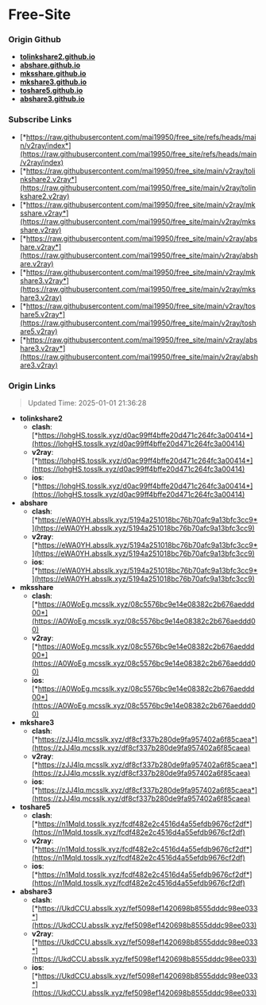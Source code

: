 # Free-Site

### Origin Github

- [**tolinkshare2.github.io**](https://github.com/tolinkshare2/tolinkshare2.github.io)
- [**abshare.github.io**](https://github.com/abshare/abshare.github.io)
- [**mksshare.github.io**](https://github.com/mksshare/mksshare.github.io)
- [**mkshare3.github.io**](https://github.com/mkshare3/mkshare3.github.io)
- [**toshare5.github.io**](https://github.com/toshare5/toshare5.github.io)
- [**abshare3.github.io**](https://github.com/abshare3/abshare3.github.io)

### Subscribe Links

- [*https://raw.githubusercontent.com/mai19950/free_site/refs/heads/main/v2ray/index*](https://raw.githubusercontent.com/mai19950/free_site/refs/heads/main/v2ray/index)
- [*https://raw.githubusercontent.com/mai19950/free_site/main/v2ray/tolinkshare2.v2ray*](https://raw.githubusercontent.com/mai19950/free_site/main/v2ray/tolinkshare2.v2ray)
- [*https://raw.githubusercontent.com/mai19950/free_site/main/v2ray/mksshare.v2ray*](https://raw.githubusercontent.com/mai19950/free_site/main/v2ray/mksshare.v2ray)
- [*https://raw.githubusercontent.com/mai19950/free_site/main/v2ray/abshare.v2ray*](https://raw.githubusercontent.com/mai19950/free_site/main/v2ray/abshare.v2ray)
- [*https://raw.githubusercontent.com/mai19950/free_site/main/v2ray/mkshare3.v2ray*](https://raw.githubusercontent.com/mai19950/free_site/main/v2ray/mkshare3.v2ray)
- [*https://raw.githubusercontent.com/mai19950/free_site/main/v2ray/toshare5.v2ray*](https://raw.githubusercontent.com/mai19950/free_site/main/v2ray/toshare5.v2ray)
- [*https://raw.githubusercontent.com/mai19950/free_site/main/v2ray/abshare3.v2ray*](https://raw.githubusercontent.com/mai19950/free_site/main/v2ray/abshare3.v2ray)

### Origin Links

> Updated Time: 2025-01-01 21:36:28

- **tolinkshare2**
  - **clash**: [*https://lohgHS.tosslk.xyz/d0ac99ff4bffe20d471c264fc3a00414*](https://lohgHS.tosslk.xyz/d0ac99ff4bffe20d471c264fc3a00414)
  - **v2ray**: [*https://lohgHS.tosslk.xyz/d0ac99ff4bffe20d471c264fc3a00414*](https://lohgHS.tosslk.xyz/d0ac99ff4bffe20d471c264fc3a00414)
  - **ios**: [*https://lohgHS.tosslk.xyz/d0ac99ff4bffe20d471c264fc3a00414*](https://lohgHS.tosslk.xyz/d0ac99ff4bffe20d471c264fc3a00414)
- **abshare**
  - **clash**: [*https://eWA0YH.absslk.xyz/5194a251018bc76b70afc9a13bfc3cc9*](https://eWA0YH.absslk.xyz/5194a251018bc76b70afc9a13bfc3cc9)
  - **v2ray**: [*https://eWA0YH.absslk.xyz/5194a251018bc76b70afc9a13bfc3cc9*](https://eWA0YH.absslk.xyz/5194a251018bc76b70afc9a13bfc3cc9)
  - **ios**: [*https://eWA0YH.absslk.xyz/5194a251018bc76b70afc9a13bfc3cc9*](https://eWA0YH.absslk.xyz/5194a251018bc76b70afc9a13bfc3cc9)
- **mksshare**
  - **clash**: [*https://A0WoEg.mcsslk.xyz/08c5576bc9e14e08382c2b676aeddd00*](https://A0WoEg.mcsslk.xyz/08c5576bc9e14e08382c2b676aeddd00)
  - **v2ray**: [*https://A0WoEg.mcsslk.xyz/08c5576bc9e14e08382c2b676aeddd00*](https://A0WoEg.mcsslk.xyz/08c5576bc9e14e08382c2b676aeddd00)
  - **ios**: [*https://A0WoEg.mcsslk.xyz/08c5576bc9e14e08382c2b676aeddd00*](https://A0WoEg.mcsslk.xyz/08c5576bc9e14e08382c2b676aeddd00)
- **mkshare3**
  - **clash**: [*https://zJJ4lq.mcsslk.xyz/df8cf337b280de9fa957402a6f85caea*](https://zJJ4lq.mcsslk.xyz/df8cf337b280de9fa957402a6f85caea)
  - **v2ray**: [*https://zJJ4lq.mcsslk.xyz/df8cf337b280de9fa957402a6f85caea*](https://zJJ4lq.mcsslk.xyz/df8cf337b280de9fa957402a6f85caea)
  - **ios**: [*https://zJJ4lq.mcsslk.xyz/df8cf337b280de9fa957402a6f85caea*](https://zJJ4lq.mcsslk.xyz/df8cf337b280de9fa957402a6f85caea)
- **toshare5**
  - **clash**: [*https://n1MqId.tosslk.xyz/fcdf482e2c4516d4a55efdb9676cf2df*](https://n1MqId.tosslk.xyz/fcdf482e2c4516d4a55efdb9676cf2df)
  - **v2ray**: [*https://n1MqId.tosslk.xyz/fcdf482e2c4516d4a55efdb9676cf2df*](https://n1MqId.tosslk.xyz/fcdf482e2c4516d4a55efdb9676cf2df)
  - **ios**: [*https://n1MqId.tosslk.xyz/fcdf482e2c4516d4a55efdb9676cf2df*](https://n1MqId.tosslk.xyz/fcdf482e2c4516d4a55efdb9676cf2df)
- **abshare3**
  - **clash**: [*https://UkdCCU.absslk.xyz/fef5098ef1420698b8555dddc98ee033*](https://UkdCCU.absslk.xyz/fef5098ef1420698b8555dddc98ee033)
  - **v2ray**: [*https://UkdCCU.absslk.xyz/fef5098ef1420698b8555dddc98ee033*](https://UkdCCU.absslk.xyz/fef5098ef1420698b8555dddc98ee033)
  - **ios**: [*https://UkdCCU.absslk.xyz/fef5098ef1420698b8555dddc98ee033*](https://UkdCCU.absslk.xyz/fef5098ef1420698b8555dddc98ee033)
